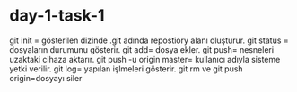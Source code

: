 # day-1-task-1
git init = gösterilen dizinde .git adında repostiory alanı oluşturur.
git status = dosyaların durumunu gösterir.
git add= dosya ekler.
git push= nesneleri uzaktaki cihaza aktarır.
git push -u origin master= kullanıcı adıyla sisteme yetki verilir.
git log= yapılan işlmeleri gösterir.
git rm ve git push origin=dosyayı siler
